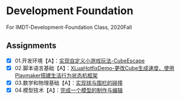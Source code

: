 # Development Foundation
For IMDT-Development-Foundation Class, 2020Fall
## Assignments
- [x] 01.开发环境【A】：[实现自定义小游戏玩法-CubeEscape](https://github.com/ptpt-y/DevelopmentFoundation/tree/master/WK1)  
- [x] 02.脚本语言基础【A】：[XLuaHotfixDemo-更改Cube生成速度、使用Playmaker搭建生活行为状态机框架](https://github.com/ptpt-y/DevelopmentFoundation/tree/master/WK2)
- [x] 03.数学和物理基础【A】：[实现球与围栏的碰撞](https://github.com/ptpt-y/DevelopmentFoundation/tree/master/WK3)
- [x] 04.模型技术【A】：[完成一个模型的制作与编辑](https://github.com/ptpt-y/DevelopmentFoundation/tree/master/WK4)
